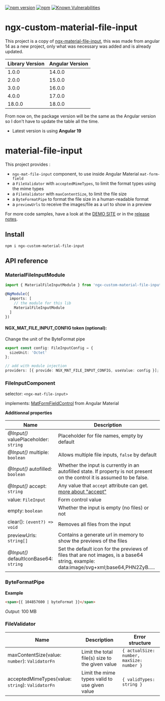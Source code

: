 [![npm version](https://badge.fury.io/js/ngx-custom-material-file-input.svg)](https://badge.fury.io/js/ngx-custom-material-file-input)
[![npm](https://img.shields.io/npm/dt/ngx-custom-material-file-input.svg)](https://www.npmjs.com/package/ngx-custom-material-file-input)
[![Known Vulnerabilities](https://snyk.io/test/github/daemons88/ngx-custom-material-file-input/badge.svg)](https://snyk.io/test/github/daemons88/ngx-custom-material-file-input)

# ngx-custom-material-file-input

This project is a copy of [ngx-material-file-input](https://github.com/merlosy/ngx-material-file-input), this was made from angular 14 as a new project, only what was necessary was added and is already updated.

| Library Version | Angular Version |
|-----------------|-----------------|
| 1.0.0           | 14.0.0          |
| 2.0.0           | 15.0.0          |
| 3.0.0           | 16.0.0          |
| 4.0.0           | 17.0.0          |
| 18.0.0          | 18.0.0          |

From now on, the package version will be the same as the Angular version so I don't have to update the table all the time.

- Latest version is using **Angular 19**

# material-file-input

This project provides :

* `ngx-mat-file-input` component, to use inside Angular Material `mat-form-field`
* a `FileValidator` with `acceptedMimeTypes`, to limit the format types using the mime types
* a `FileValidator` with `maxContentSize`, to limit the file size
* a `ByteFormatPipe` to format the file size in a human-readable format
* a `previewUrls` to receive the images/file as a url to show in a preview

For more code samples, have a look at the [DEMO SITE](https://merlosy.github.io/ngx-material-file-input)
or in the [release notes](https://github.com/daemons88/ngx-custom-material-file-input/releases). 

## Install

```
npm i ngx-custom-material-file-input
```

## API reference

### MaterialFileInputModule

```ts
import { MaterialFileInputModule } from 'ngx-custom-material-file-input';

@NgModule({
  imports: [
    // the module for this lib
    MaterialFileInputModule
  ]
})
```

#### NGX_MAT_FILE_INPUT_CONFIG token (optional):

Change the unit of the ByteFormat pipe

```ts
export const config: FileInputConfig = {
  sizeUnit: 'Octet'
};

// add with module injection
providers: [{ provide: NGX_MAT_FILE_INPUT_CONFIG, useValue: config }];
```

### FileInputComponent

selector: `<ngx-mat-file-input>`

implements: [MatFormFieldControl](https://material.angular.io/components/form-field/api#MatFormFieldControl)<FileInput> from Angular Material

**Additionnal properties**

| Name                                   | Description                                                                                                                 |
| -------------------------------------  | --------------------------------------------------------------------------------------------------------------------------- |
| _@Input()_ valuePlaceholder: `string`  | Placeholder for file names, empty by default                                                                                |
| _@Input()_ multiple: `boolean`         | Allows multiple file inputs, `false` by default                                                                             |
| _@Input()_ autofilled: `boolean`       | Whether the input is currently in an autofilled state. If property is not present on the control it is assumed to be false. |
| _@Input()_ accept: `string`            | Any value that `accept` attribute can get. [more about "accept"](https://www.w3schools.com/tags/att_input_accept.asp)       |
| value: `FileInput`                     | Form control value                                                                                                          |
| empty: `boolean`                       | Whether the input is empty (no files) or not                                                                                |
| clear(): `(event?) => void`            | Removes all files from the input                                                                                            |
| previewUrls: `string[]`                | Contains a generate url in memory to show the previews of the files                                                         |
| _@Input()_ defaultIconBase64: `string` | Set the default icon for the previews of files that are not images, is a base64 string, example: data:image/svg+xml;base64,PHN2ZyB.....                                                                                            |

### ByteFormatPipe

**Example**

```html
<span>{{ 104857600 | byteFormat }}</span>
```

_Output:_ 100 MB

### FileValidator

| Name                                           | Description                                     | Error structure                           |
| ---------------------------------------------- | ----------------------------------------------- | ----------------------------------------- |
| maxContentSize(value: `number`): `ValidatorFn` | Limit the total file(s) size to the given value | `{ actualSize: number, maxSize: number }` |
| acceptedMimeTypes(value: `string`): `ValidatorFn` | Limit the mime types valid to use given value | `{ validTypes: string }` |
